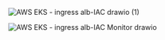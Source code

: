 ![AWS EKS - ingress alb-IAC drawio (1)](https://github.com/adkharat/asg_application/assets/55040296/c1f2441d-fd72-4769-8af9-6f14c459fde7)

![AWS EKS - ingress alb-IAC Monitor drawio](https://github.com/adkharat/asg_application/assets/55040296/7b757774-cbfb-4381-aaec-8932b4a32f94)

